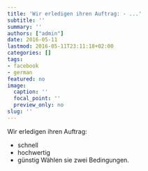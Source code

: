 ```yaml
---
title: 'Wir erledigen ihren Auftrag: - ...'
subtitle: ''
summary: ''
authors: ["admin"]
date: 2016-05-11
lastmod: 2016-05-11T23:11:18+02:00
categories: []
tags:
- facebook
- german
featured: no
image:
  caption: ''
  focal_point: ''
  preview_only: no
slug: ''
---
```

Wir erledigen ihren Auftrag:
- schnell
- hochwertig
- günstig
Wählen sie zwei Bedingungen.


